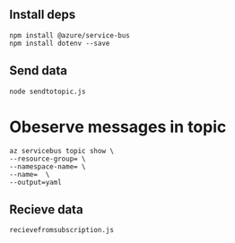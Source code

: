 ## Install deps 
```
npm install @azure/service-bus
npm install dotenv --save
```

## Send data

```
node sendtotopic.js
```

# Obeserve messages in topic
```
az servicebus topic show \
--resource-group= \
--namespace-name= \
--name=  \
--output=yaml

```

## Recieve data
```
recievefromsubscription.js
```